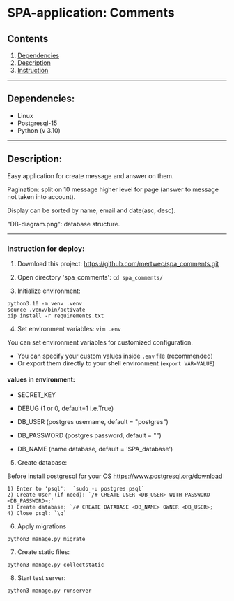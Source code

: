 # SPA-application: Comments


## Contents
1. [Dependencies](#dependencies-)
2. [Description](#description-)
3. [Instruction](#instruction-for-deploy-)

---
## Dependencies:
* Linux
* Postgresql-15
* Python (v 3.10)

---
## Description:

Easy application for create message and answer on them.

Pagination: split on 10 message higher level for page (answer to message not taken into account).

Display can be sorted by name, email and date(asc, desc).

"DB-diagram.png": database structure.

---

### Instruction for deploy:

1. Download this project: https://github.com/mertwec/spa_comments.git
2. Open directory 'spa_comments': `cd spa_comments/`

3. Initialize environment:
```commandline
python3.10 -m venv .venv
source .venv/bin/activate
pip install -r requirements.txt
```
4. Set environment variables: `vim .env`

You can set environment variables for customized configuration.

- You can specify your custom values inside `.env` file (recommended)
- Or export them directly to your shell environment (`export VAR=VALUE`)

#### values in environment:
* SECRET_KEY
* DEBUG (1 or 0, default=1 i.e.True)


* DB_USER (postgres username, default = "postgres")
* DB_PASSWORD (postgres password, default = "")
* DB_NAME (name database, default = 'SPA_database')


5. Create database:

Before install postgresql for your OS https://www.postgresql.org/download
    
    1) Enter to 'psql':  `sudo -u postgres psql`
    2) Create User (if need): `/# CREATE USER <DB_USER> WITH PASSWORD <DB_PASSWORD>;`
    3) Create database: `/# CREATE DATABASE <DB_NAME> OWNER <DB_USER>;
    4) Close psql: `\q`

6. Apply migrations
```commandline
python3 manage.py migrate
```
7. Create static files:
```commandline
python3 manage.py collectstatic
```
8. Start  test server:
```commandline
python3 manage.py runserver
```
